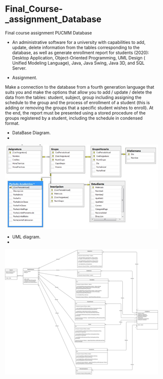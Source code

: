 # Final_Course-_assignment_Database
Final course assignment PUCMM Database

- An administrative software for a university with capabilities to add, update, delete information from the tables corresponding to the database, as well as generate enrollment report for students (2020): Desktop Application, Object-Oriented Programming, UML Design ( Unified Modeling Language), Java, Java Swing, Java 3D, and SQL Server. 

- Assignment.

Make a connection to the database from a fourth generation language that suits you and make the options that allow you to add / update / delete the data from the tables: student, subject, group including assigning the schedule to the group and the process of enrollment of a student (this is adding or removing the groups that a specific student wishes to enroll). At the end, the report must be presented using a stored procedure of the groups registered by a student, including the schedule in condensed format.

- DataBase Diagram.
- 
![DataBase Diagram](https://github.com/Thevic16/Final_Course-_assignment_Database/blob/main/Images/Diagram.JPG)

- UML diagram.
- 
![DataBase Diagram](https://github.com/Thevic16/Final_Course-_assignment_Database/blob/main/Images/Diagrama%20UML%20BDDP.png)

